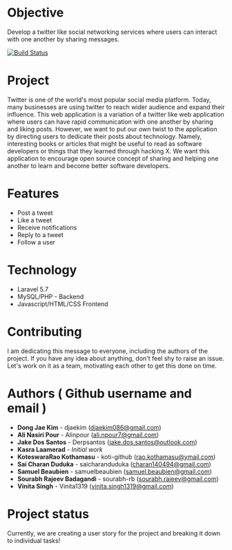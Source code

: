 # Objective
Develop a twitter like social networking services where users can interact with one another by sharing messages.

[![Build Status](https://travis-ci.com/q-flux/SOEN341.svg?branch=master)](https://travis-ci.com/q-flux/SOEN341)

# Project

Twitter is one of the world's most popular social media platform. Today, many businesses are using twitter to reach wider audience and expand their influence. This web application is a variation of a twitter like web application where users can have rapid communication with one another by sharing and liking posts. However, we want to put our own twist to the application by directing users to dedicate their posts about technology. Namely, interesting books or articles that might be useful to read as software developers or things that they learned through hacking X. We want this application to encourage open source concept of  sharing  and helping one another to learn and become better software developers.

# Features

*  Post a tweet
*  Like a tweet
*  Receive notifications
*  Reply to a tweet
*  Follow a user

# Technology

* Laravel 5.7
* MySQL/PHP - Backend
* Javascript/HTML/CSS  Frontend


# Contributing

I am dedicating this message to everyone, including the authors of the project. If you have any idea about anything, don't feel shy to raise an issue. Let's work on it as a team, motivating each other to get this done on time. 

# Authors ( Github username and email )

* **Dong Jae Kim** - djaekim (djaekim086@gmail.com)
* **Ali Nasiri Pour** - Alinpour (ali.npour7@gmail.com)
* **Jake Dos Santos** - Derpsantos (jake.dos.santos@outlook.com)
* **Kasra Laamerad** - *Initial work*
* **KoteswaraRao Kothamasu** - koti-github (rao.kothamasu@ymail.com)
* **Sai Charan Duduka** - saicharanduduka (charan140494@gmail.com)
* **Samuel Beaubien** - samuelbeaubien (samuel.beaubien@gmail.com)
* **Sourabh Rajeev Badagandi** - sourabh-rb (sourabh.rajeev@gmail.com)
* **Vinita Singh** - Vinita1319 (vinita.singh1319@gmail.com)


# Project status

Currently, we are creating a user story for the project and breaking  it down to individual tasks!



